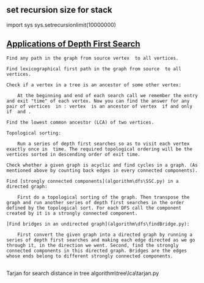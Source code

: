 ## set recursion size for stack
import sys
sys.setrecursionlimit(10000000)

## [Applications of Depth First Search](https://cp-algorithms.com/graph/depth-first-search.html)
    Find any path in the graph from source vertex  to all vertices.

    Find lexicographical first path in the graph from source  to all vertices.

    Check if a vertex in a tree is an ancestor of some other vertex:

        At the beginning and end of each search call we remember the entry and exit "time" of each vertex. Now you can find the answer for any pair of vertices  in : vertex  is an ancestor of vertex  if and only if  and .

    Find the lowest common ancestor (LCA) of two vertices.

    Topological sorting:

        Run a series of depth first searches so as to visit each vertex exactly once in  time. The required topological ordering will be the vertices sorted in descending order of exit time.

    Check whether a given graph is acyclic and find cycles in a graph. (As mentioned above by counting back edges in every connected components).

    Find [strongly connected components](algorithm\dfs\SSC.py) in a directed graph:

        First do a topological sorting of the graph. Then transpose the graph and run another series of depth first searches in the order defined by the topological sort. For each DFS call the component created by it is a strongly connected component.

    [Find bridges in an undirected graph](algorithm\dfs\findBridge.py):

        First convert the given graph into a directed graph by running a series of depth first searches and making each edge directed as we go through it, in the direction we went. Second, find the strongly connected components in this directed graph. Bridges are the edges whose ends belong to different strongly connected components.

## 

Tarjan for search distance in tree algorithm\tree\lca\tarjan.py